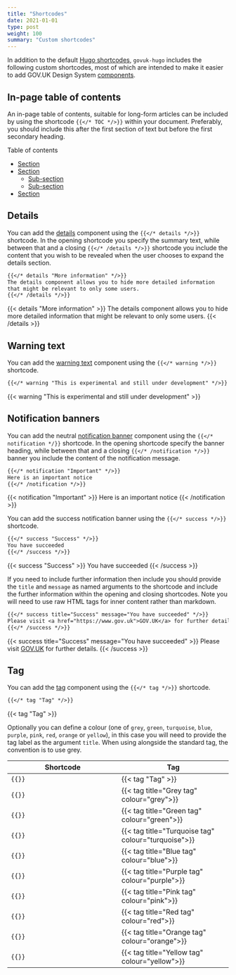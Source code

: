```yaml
---
title: "Shortcodes"
date: 2021-01-01
type: post
weight: 100
summary: "Custom shortcodes"
---
```


In addition to the default [Hugo shortcodes](https://gohugo.io/content-management/shortcodes/), `govuk-hugo` includes the following custom shortcodes, most of which are intended to make it easier to add GOV.UK Design System [components](https://design-system.service.gov.uk/components/).

## In-page table of contents
An in-page table of contents, suitable for long-form articles can be included by using the shortcode `{{</* TOC */>}}` within your document. Preferably, you should include this after the first section of text but before the first secondary heading.

<aside id="page_toc" class="govuk-body toc govuk-body-s">
  <span class="toc-header">Table of contents</span>
  <nav id="TableOfContents">
  <ul class="toc-list">
    <li><a href="#" class="toc-link">Section</a></li>
    <li><a href="#" class="toc-link">Section</a>
      <ul class="toc-list">
        <li><a href="#" class="toc-link">Sub-section</a></li>
        <li><a href="#" class="toc-link">Sub-section</a></li>
      </ul>
    </li>
    <li><a href="#" class="toc-link">Section</a></li>
  </ul>
</nav>
</aside>

## Details
You can add the [details](https://design-system.service.gov.uk/components/details/) component using the `{{</* details */>}}` shortcode. In the opening shortcode you specify the summary text, while between that and a closing `{{</* /details */>}}` shortcode you include the content that you wish to be revealed when the user chooses to expand the details section.

```txt
{{</* details "More information" */>}}
The details component allows you to hide more detailed information 
that might be relevant to only some users.
{{</* /details */>}}
```

{{< details "More information" >}}
The details component allows you to hide more detailed information that might be relevant to only some users.
{{< /details >}}

## Warning text
You can add the [warning text](https://design-system.service.gov.uk/components/warning-text/) component using the `{{</* warning */>}}` shortcode.

```txt
{{</* warning "This is experimental and still under development" */>}}
```

{{< warning "This is experimental and still under development" >}}


## Notification banners
You can add the neutral [notification banner](https://design-system.service.gov.uk/components/notification-banner/) component using the `{{</* notification */}}` shortcode. In the opening shortcode specify the banner heading, while between that and a closing `{{</* /notification */>}}` banner you include the content of the notification message.

```txt
{{</* notification "Important" */>}}
Here is an important notice
{{</* /notification */>}}
```

{{< notification "Important" >}}
Here is an important notice
{{< /notification >}}

You can add the success notification banner using the `{{</* success */>}}` shortcode.

```txt
{{</* success "Success" */>}}
You have succeeded
{{</* /success */>}}
```

{{< success "Success" >}}
You have succeeded
{{< /success >}}

If you need to include further information then include you should provide the `title` and `message` as named arguments to the shortcode and include the further information within the opening and closing shortcodes. Note you will need to use raw HTML tags for inner content rather than markdown.

```txt
{{</* success title="Success" message="You have succeeded" */>}}
Please visit <a href="https://www.gov.uk">GOV.UK</a> for further details.
{{</* /success */>}}
```

{{< success title="Success" message="You have succeeded" >}}
Please visit <a href="https://www.gov.uk">GOV.UK</a> for further details.
{{< /success >}}

## Tag

You can add the [tag](https://design-system.service.gov.uk/components/tag/) component using the `{{</* tag */>}}` shortcode.

```txt
{{</* tag "Tag" */>}}
```

<p>
{{< tag "Tag" >}}
</p>


Optionally you can define a colour (one of `grey`, `green`, `turquoise`, `blue`, `purple`, `pink`, `red`, `orange` or `yellow`), in this case you will need to provide the tag label as the argument `title`. When using alongside the standard tag, the convention is to use grey.

<table class="govuk-table">
  <thead class="govuk-table__head">
    <tr class="govuk-table__row">
      <th class="govuk-table__header" scope="col" width="50%"> Shortcode </th>
      <th class="govuk-table__header" scope="col" width="50%"> Tag </th>
    </tr>
  </thead>
  <tbody class="govuk-table__body">
    <tr class="govuk-table__row">
      <td class="govuk-table__cell">
        <code>{{</* tag "Tag" */>}}</code>
      </td>
      <td class="govuk-table__cell">
        {{< tag "Tag" >}}
      </td>
    </tr>
    <tr class="govuk-table__row">
      <td class="govuk-table__cell">
        <code>{{</* tag title="Grey tag" colour="grey" */>}}</code>
      <td class="govuk-table__cell">
        {{< tag title="Grey tag" colour="grey">}}
      </td>
    </tr>
    <tr class="govuk-table__row">
      <td class="govuk-table__cell">
        <code>{{</* tag title="Green tag" colour="green" */>}}</code>
      <td class="govuk-table__cell">
        {{< tag title="Green tag" colour="green">}}
      </td>
    </tr>
    <tr class="govuk-table__row">
      <td class="govuk-table__cell">
        <code>{{</* tag title="Turquoise tag" colour="turquoise" */>}}</code>
      <td class="govuk-table__cell">
        {{< tag title="Turquoise tag" colour="turquoise">}}
      </td>
    </tr>
    <tr class="govuk-table__row">
      <td class="govuk-table__cell">
        <code>{{</* tag title="Blue tag" colour="blue" */>}}</code>
      <td class="govuk-table__cell">
        {{< tag title="Blue tag" colour="blue">}}
      </td>
    </tr>
    <tr class="govuk-table__row">
      <td class="govuk-table__cell">
        <code>{{</* tag title="Purple tag" colour="purple" */>}}</code>
      <td class="govuk-table__cell">
        {{< tag title="Purple tag" colour="purple">}}
      </td>
    </tr>
    <tr class="govuk-table__row">
      <td class="govuk-table__cell">
        <code>{{</* tag title="Pink tag" colour="pink" */>}}</code>
      <td class="govuk-table__cell">
        {{< tag title="Pink tag" colour="pink">}}
      </td>
    </tr>
    <tr class="govuk-table__row">
      <td class="govuk-table__cell">
        <code>{{</* tag title="Red tag" colour="red" */>}}</code>
      <td class="govuk-table__cell">
        {{< tag title="Red tag" colour="red">}}
      </td>
    </tr>
    <tr class="govuk-table__row">
      <td class="govuk-table__cell">
        <code>{{</* tag title="Orange tag" colour="orange" */>}}</code>
      <td class="govuk-table__cell">
        {{< tag title="Orange tag" colour="orange">}}
      </td>
    </tr>
    <tr class="govuk-table__row">
      <td class="govuk-table__cell">
        <code>{{</* tag title="Yellow tag" colour="yellow" */>}}</code>
      <td class="govuk-table__cell">
        {{< tag title="Yellow tag" colour="yellow">}}
      </td>
    </tr>
  </tbody>
</table>
